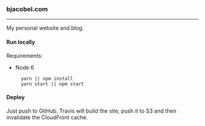 ### bjacobel.com
---
My personal website and blog.

#### Run locally
Requirements:
- Node 6

        yarn || npm install
        yarn start || npm start

#### Deploy
Just push to GitHub. Travis will build the site, push it to S3 and then invalidate the CloudFront cache.
